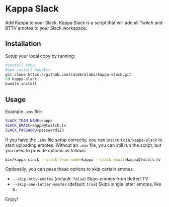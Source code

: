 # Kappa Slack
Add Kappa to your Slack. Kappa Slack is a script that will add all Twitch and BTTV emotes to your Slack workspace.

## Installation

Setup your local copy by running:

```sh
#install ruby
#gem install bundler
git clone https://github.com/calderalabs/kappa-slack.git
cd kappa-slack
bundle install
```

## Usage

Example `.env` file:

```sh
SLACK_TEAM_NAME=kappa
SLACK_EMAIL=kappa@twitch.tv
SLACK_PASSWORD=password123
```

If you have the `.env` file setup correctly, you can just run `bin/kappa-slack` to start uploading emotes.
Without an `.env` file, you can still run the script, but you need to provide options as follows:

```sh
bin/kappa-slack --slack-team-name=kappa --slack-email=kappa@twitch.tv --slack-password=password123
```

Optionally, you can pass these options to skip certain emotes:

* `--skip-bttv-emotes` (default: `false`) Skips emotes from BetterTTV
* `--skip-one-letter-emotes` (default: `true`) Skips single letter emotes, like `D:`

Enjoy!
